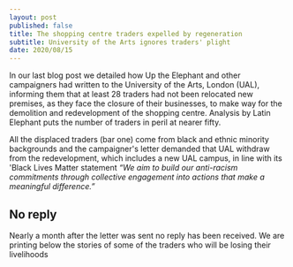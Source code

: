```yaml
---
layout: post
published: false
title: The shopping centre traders expelled by regeneration
subtitle: University of the Arts ignores traders' plight
date: 2020/08/15
---
```


In our last blog post we detailed how Up the Elephant and other campaigners had written to the University of the Arts, London (UAL), informing them that at least 28 traders had not been relocated new premises, as they face the closure of their businesses, to make way for the demolition and redevelopment of the shopping centre. Analysis by Latin Elephant puts the number of traders in peril at nearer fifty.

All the displaced traders (bar one) come from black and ethnic minority backgrounds and the campaigner's letter demanded that UAL withdraw from the redevelopment, which includes a new UAL campus, in line with its 'Black Lives Matter statement _“We aim to build our anti-racism commitments through collective engagement into actions that make a meaningful difference.”_

## No reply

Nearly a month after the letter was sent no reply has been received.  We are printing below the stories of some of the traders who will be losing their livelihoods 